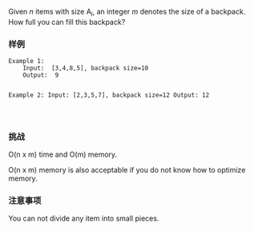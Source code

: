 <div class="problem-modal-description problem-description-markdown light"><div class="problem-modal-description-main"><div class="rendered-markdown markdown-body sample-markdown "><p>Given <em>n</em> items with size A<sub>i</sub>, an integer <em>m</em> denotes the size of a backpack. How full you can fill this backpack?</p>
</div></div><div class="problem-modal-description-example"><h3><span>样例</span></h3><div class="rendered-markdown markdown-body sample-markdown "><pre><code>Example 1:
	Input:  [3,4,8,5], backpack size=10
	Output:  9

Example 2:
	Input:  [2,3,5,7], backpack size=12
	Output:  12
	
</code></pre>
</div></div><div class="problem-modal-description-challenge"><h3><span>挑战</span></h3><div class="rendered-markdown markdown-body sample-markdown "><p>O(n x m) time and O(m) memory.</p>
<p>O(n x m) memory is also acceptable if you do not know how to optimize memory.</p>
</div></div><div class="problem-modal-description-notice"><h3><span>注意事项</span></h3><div class="rendered-markdown markdown-body sample-markdown "><p>You can not divide any item into small pieces.</p>
</div></div></div>